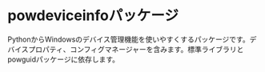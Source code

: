 # powdeviceinfoパッケージ

PythonからWindowsのデバイス管理機能を使いやすくするパッケージです。デバイスプロパティ、コンフィグマネージャーを含みます。標準ライブラリとpowguidパッケージに依存します。


